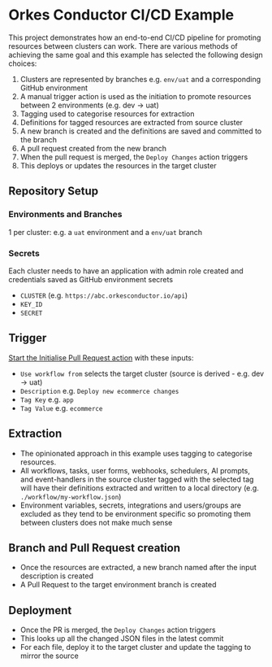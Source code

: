 # Orkes Conductor CI/CD Example

This project demonstrates how an end-to-end CI/CD pipeline for promoting resources between clusters can work.
There are various methods of achieving the same goal and this example has selected the following design choices:
1. Clusters are represented by branches e.g. `env/uat` and a corresponding GitHub environment
2. A manual trigger action is used as the initiation to promote resources between 2 environments (e.g. dev -> uat)
3. Tagging used to categorise resources for extraction
4. Definitions for tagged resources are extracted from source cluster
5. A new branch is created and the definitions are saved and committed to the branch
6. A pull request created from the new branch
7. When the pull request is merged, the `Deploy Changes` action triggers
8. This deploys or updates the resources in the target cluster

## Repository Setup
### Environments and Branches
1 per cluster: e.g. a `uat` environment and a `env/uat` branch

### Secrets
Each cluster needs to have an application with admin role created and credentials saved as GitHub environment secrets
- `CLUSTER` (e.g. `https://abc.orkesconductor.io/api`)
- `KEY_ID`
- `SECRET`

## Trigger
[Start the Initialise Pull Request action](../../../actions/workflows/init-pr.yaml) with these inputs:
- `Use workflow from` selects the target cluster (source is derived - e.g. dev -> uat)
- `Description` e.g. `Deploy new ecommerce changes`
- `Tag Key` e.g. `app`
- `Tag Value` e.g. `ecommerce`

## Extraction
- The opinionated approach in this example uses tagging to categorise resources.
- All workflows, tasks, user forms, webhooks, schedulers, AI prompts, and event-handlers in the source cluster tagged with the selected tag will have their definitions extracted and written to a local directory (e.g. `./workflow/my-workflow.json`)
- Environment variables, secrets, integrations and users/groups are excluded as they tend to be environment specific so promoting them between clusters does not make much sense

## Branch and Pull Request creation
- Once the resources are extracted, a new branch named after the input description is created
- A Pull Request to the target environment branch is created

## Deployment
- Once the PR is merged, the `Deploy Changes` action triggers
- This looks up all the changed JSON files in the latest commit
- For each file, deploy it to the target cluster and update the tagging to mirror the source

